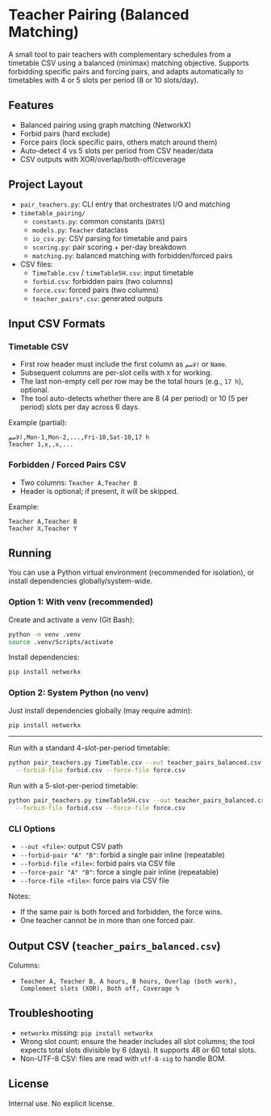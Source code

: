 # Teacher Pairing (Balanced Matching)

A small tool to pair teachers with complementary schedules from a timetable CSV using a balanced (minimax) matching objective. Supports forbidding specific pairs and forcing pairs, and adapts automatically to timetables with 4 or 5 slots per period (8 or 10 slots/day).

## Features

- Balanced pairing using graph matching (NetworkX)
- Forbid pairs (hard exclude)
- Force pairs (lock specific pairs, others match around them)
- Auto-detect 4 vs 5 slots per period from CSV header/data
- CSV outputs with XOR/overlap/both-off/coverage

## Project Layout

- `pair_teachers.py`: CLI entry that orchestrates I/O and matching
- `timetable_pairing/`
  - `constants.py`: common constants (`DAYS`)
  - `models.py`: `Teacher` dataclass
  - `io_csv.py`: CSV parsing for timetable and pairs
  - `scoring.py`: pair scoring + per-day breakdown
  - `matching.py`: balanced matching with forbidden/forced pairs
- CSV files:
  - `TimeTable.csv` / `timeTable5H.csv`: input timetable
  - `forbid.csv`: forbidden pairs (two columns)
  - `force.csv`: forced pairs (two columns)
  - `teacher_pairs*.csv`: generated outputs

## Input CSV Formats

### Timetable CSV
- First row header must include the first column as `الاسم` or `Name`.
- Subsequent columns are per-slot cells with `X` for working.
- The last non-empty cell per row may be the total hours (e.g., `17 h`), optional.
- The tool auto-detects whether there are 8 (4 per period) or 10 (5 per period) slots per day across 6 days.

Example (partial):
```
الاسم,Mon-1,Mon-2,...,Fri-10,Sat-10,17 h
Teacher 1,x,,x,...
```

### Forbidden / Forced Pairs CSV
- Two columns: `Teacher A,Teacher B`
- Header is optional; if present, it will be skipped.

Example:
```
Teacher A,Teacher B
Teacher X,Teacher Y
```


## Running

You can use a Python virtual environment (recommended for isolation), or install dependencies globally/system-wide.

### Option 1: With venv (recommended)
Create and activate a venv (Git Bash):
```bash
python -m venv .venv
source .venv/Scripts/activate
```
Install dependencies:
```bash
pip install networkx
```

### Option 2: System Python (no venv)
Just install dependencies globally (may require admin):
```bash
pip install networkx
```

---

Run with a standard 4-slot-per-period timetable:
```bash
python pair_teachers.py TimeTable.csv --out teacher_pairs_balanced.csv \
  --forbid-file forbid.csv --force-file force.csv
```

Run with a 5-slot-per-period timetable:
```bash
python pair_teachers.py timeTable5H.csv --out teacher_pairs_balanced.csv \
  --forbid-file forbid.csv --force-file force.csv
```

### CLI Options
- `--out <file>`: output CSV path
- `--forbid-pair "A" "B"`: forbid a single pair inline (repeatable)
- `--forbid-file <file>`: forbid pairs via CSV file
- `--force-pair "A" "B"`: force a single pair inline (repeatable)
- `--force-file <file>`: force pairs via CSV file

Notes:
- If the same pair is both forced and forbidden, the force wins.
- One teacher cannot be in more than one forced pair.

## Output CSV (`teacher_pairs_balanced.csv`)
Columns:
- `Teacher A, Teacher B, A hours, B hours, Overlap (both work), Complement slots (XOR), Both off, Coverage %`


## Troubleshooting
- `networkx` missing: `pip install networkx`
- Wrong slot count: ensure the header includes all slot columns; the tool expects total slots divisible by 6 (days). It supports 48 or 60 total slots.
- Non-UTF-8 CSV: files are read with `utf-8-sig` to handle BOM.

## License
Internal use. No explicit license.
